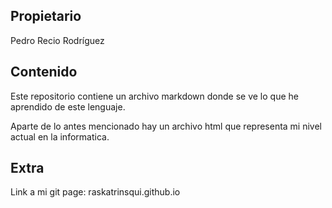## Propietario

Pedro Recio Rodríguez

## Contenido

Este repositorio contiene un archivo markdown donde se ve lo que he aprendido de este lenguaje.

Aparte de lo antes mencionado hay un archivo html que representa mi nivel actual en la informatica.

## Extra

Link a mi git page: raskatrinsqui.github.io
